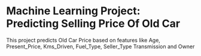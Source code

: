 # Machine Learning Project: Predicting Selling Price Of Old Car

This project predicts Old Car Price based on features like Age, Present_Price, Kms_Driven, Fuel_Type, Seller_Type
Transmission and Owner 
